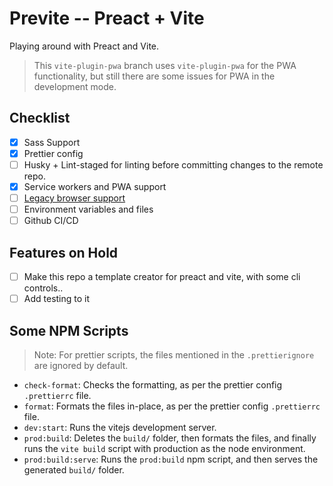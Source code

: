 # Previte -- Preact + Vite

Playing around with Preact and Vite.

> This `vite-plugin-pwa` branch uses `vite-plugin-pwa` for the PWA functionality, but still there are some issues for PWA in the development mode.

## Checklist

- [x] Sass Support
- [x] Prettier config
- [ ] Husky + Lint-staged for linting before committing changes to the remote repo.
- [x] Service workers and PWA support
- [ ] [Legacy browser support](https://vitejs.dev/guide/build.html)
- [ ] Environment variables and files
- [ ] Github CI/CD

## Features on Hold

- [ ] Make this repo a template creator for preact and vite, with some cli controls..
- [ ] Add testing to it

## Some NPM Scripts

> Note: For prettier scripts, the files mentioned in the `.prettierignore` are ignored by default.

- `check-format`: Checks the formatting, as per the prettier config `.prettierrc` file. 
- `format`: Formats the files in-place, as per the prettier config `.prettierrc` file.
- `dev:start`: Runs the vitejs development server.
- `prod:build`: Deletes the `build/` folder, then formats the files, and finally runs the `vite build` script with production as the node environment.
- `prod:build:serve`: Runs the `prod:build` npm script, and then serves the generated `build/` folder.
